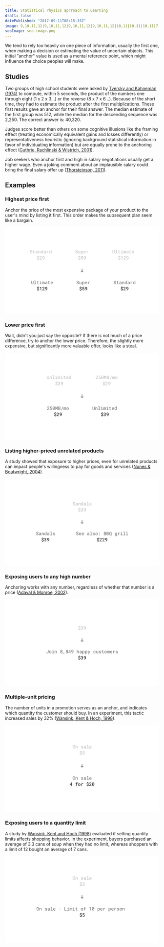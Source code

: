 ```yaml
---
title: Statistical Physics aprroach to Learning
draft: false
datePublished: "2017-09-11T08:15:15Z"
image: 9,10,11,12|9,10,11,12|9,10,11,12|9,10,11,12|10,11|10,11|10,11|7,8,9,10,11,12,13,14|10,11|10,11|10,11|10,11|10,11|10,11|2,10,11,19|2,3,4,5,9,10,11,12,16,17,18,19|3,4,5,6,7,8,9,10,11,12,13,14,15,16,17,18|5,6,7,8,9,10,11,12,13,14,15,16|7,8,9,10,11,12,13,14|9,10,11,12
seoImage: seo-image.png
---
```


We tend to rely too heavily on one piece of information, usually the first one, when making a decision or estimating the value of uncertain objects. This initial "anchor" value is used as a mental reference point, which might influence the choice peoples will make.


## Studies

Two groups of high school students were asked by [Tversky and Kahneman (1974)](http://science.sciencemag.org/content/185/4157/1124) to compute, within 5 seconds, the product of the numbers one through eight (1 x 2 x 3...) or the reverse (8 x 7 x 6...).  Because of the short time, they had to estimate the product after the first multiplications. These first results gave an anchor for their final answer. The median estimate of the first group was 512, while the median for the descending sequence was 2,250. The correct answer is: 40,320.

Judges score better than others on some cognitive illusions like the framing effect (treating economically equivalent gains and losses differently) or representativeness heuristic (ignoring background statistical information in favor of individuating information) but are equally prone to the anchoring effect ([Guthrie, Rachlinski & Wistrich, 2001](https://papers.ssrn.com/sol3/papers.cfm?abstract_id=257634)).

Job seekers who anchor first and high in salary negotiations usually get a higher wage. Even a joking comment about an implausible salary could bring the final salary offer up ([Thorsteinson, 2011](http://onlinelibrary.wiley.com/doi/10.1111/j.1559-1816.2011.00779.x/abstract)).


## Examples

### Highest price first
Anchor the price of the most expensive package of your product to the user's mind by listing it first. This order makes the subsequent plan seem like a bargain.

![Anchoring example: Highest price first](01-highest-price-first.png)


### Lower price first
Wait, didn't you just say the opposite? If there is not much of a price difference, try to anchor the lower price. Therefore, the slightly more expensive, but significantly more valuable offer, looks like a steal.

![Anchoring example: Lower price first](02-lowest-price-first.png)


### Listing higher-priced unrelated products
A study showed that exposure to higher prices, even for unrelated products can impact people's willingness to pay for goods and services ([Nunes & Boatwright, 2004](https://msbfile03.usc.edu/digitalmeasures/jnunes/intellcont/Incidental%20Prices-1.pdf)).

![Anchoring example: Listing higher-priced unrelated products](03-exposure-to-unrelated-products.png)


### Exposing users to any high number
Anchoring works with any number, regardless of whether that number is a price ([Adaval & Monroe, 2002](http://www.jstor.org/stable/10.1086/338212?seq=1#page_scan_tab_contents)).

![Anchoring example: Exposing users to any high number](04-any-high-number.png)


### Multiple-unit pricing
The number of units in a promotion serves as an anchor, and indicates which quantity the customer should buy. In an experiment, this tactic increased sales by 32% ([Wansink, Kent & Hoch, 1998](http://foodpsychology.cornell.edu/sites/default/files/unmanaged_files/Anchoring-JMR-1998.pdf)).

![Anchoring example: Multiple-unit pricing](05-multiple-unit-pricing.png)


### Exposing users to a quantity limit
A study by [Wansink, Kent and Hoch (1998)](http://foodpsychology.cornell.edu/sites/default/files/unmanaged_files/Anchoring-JMR-1998.pdf) evaluated if setting quantity limits affects shopping behavior. In the experiment, buyers purchased an average of 3.3 cans of soup when they had no limit, whereas shoppers with a limit of 12 bought an average of 7 cans.

![Anchoring example: Exposing users to a quantity limit](06-quantity-limit.png)